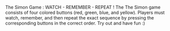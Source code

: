 The Simon Game : WATCH - REMEMBER - REPEAT ! 
The The Simon game consists of four colored buttons (red, green, blue, and yellow). 
Players must watch, remember, and then repeat the exact sequence by pressing the corresponding buttons in the correct order.
Try out and have fun :) 
